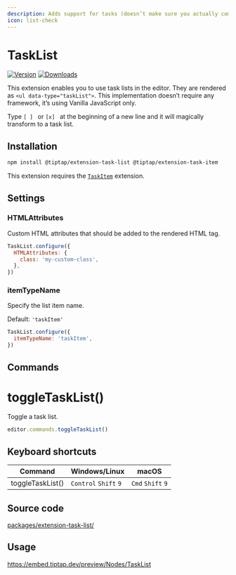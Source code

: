 ```yaml
---
description: Adds support for tasks (doesn’t make sure you actually complete them though).
icon: list-check
---
```


# TaskList
[![Version](https://img.shields.io/npm/v/@tiptap/extension-task-list.svg?label=version)](https://www.npmjs.com/package/@tiptap/extension-task-list)
[![Downloads](https://img.shields.io/npm/dm/@tiptap/extension-task-list.svg)](https://npmcharts.com/compare/@tiptap/extension-task-list?minimal=true)

This extension enables you to use task lists in the editor. They are rendered as `<ul data-type="taskList">`. This implementation doesn’t require any framework, it’s using Vanilla JavaScript only.

Type <code>[ ]&nbsp;</code> or <code>[x]&nbsp;</code> at the beginning of a new line and it will magically transform to a task list.

## Installation
```bash
npm install @tiptap/extension-task-list @tiptap/extension-task-item
```

This extension requires the [`TaskItem`](/api/nodes/task-item) extension.

## Settings

### HTMLAttributes
Custom HTML attributes that should be added to the rendered HTML tag.

```js
TaskList.configure({
  HTMLAttributes: {
    class: 'my-custom-class',
  },
})
```

### itemTypeName
Specify the list item name.

Default: `'taskItem'`

```js
TaskList.configure({
  itemTypeName: 'taskItem',
})
```

## Commands

# toggleTaskList()
Toggle a task list.

```js
editor.commands.toggleTaskList()
```

## Keyboard shortcuts
| Command          | Windows/Linux                   | macOS                       |
| ---------------- | ------------------------------- | --------------------------- |
| toggleTaskList() | `Control`&nbsp;`Shift`&nbsp;`9` | `Cmd`&nbsp;`Shift`&nbsp;`9` |

## Source code
[packages/extension-task-list/](https://github.com/ueberdosis/tiptap/blob/main/packages/extension-task-list/)

## Usage
https://embed.tiptap.dev/preview/Nodes/TaskList
